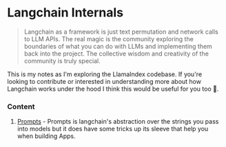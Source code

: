 # Langchain Internals
> Langchain as a framework is just text permutation and network calls to LLM APIs. The real magic is the community
> exploring the boundaries of what you can do with LLMs and implementing them back into the project.
> The collective wisdom and creativity of the community is truly special.

This is my notes as I'm exploring the LlamaIndex codebase. If you're looking to contribute or interested in understanding more about how Langchain works under the hood I think this would be useful for you too 🙂. 

### Content
1. [Prompts](./) - Prompts is langchain's abstraction over the strings you pass into models but it does have some tricks up its sleeve that help you when building Apps.
